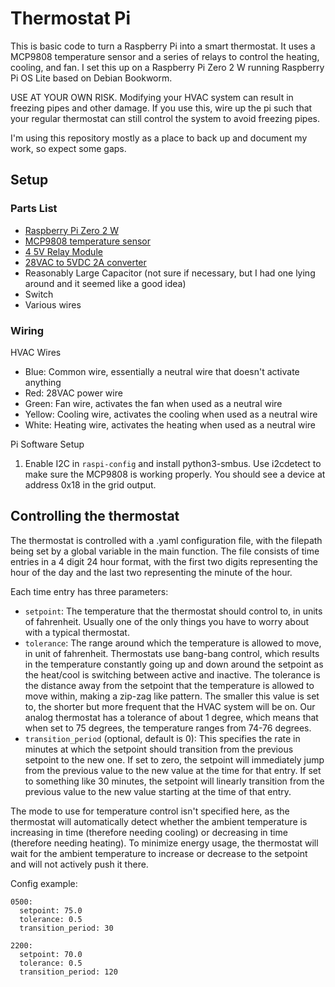 # Thermostat Pi

This is basic code to turn a Raspberry Pi into a smart thermostat.
It uses a MCP9808 temperature sensor and a series of relays to control the heating, cooling, and fan.
I set this up on a Raspberry Pi Zero 2 W running Raspberry Pi OS Lite based on Debian Bookworm.

USE AT YOUR OWN RISK.
Modifying your HVAC system can result in freezing pipes and other damage. 
If you use this, wire up the pi such that your regular thermostat can still control the system to avoid freezing pipes.

I'm using this repository mostly as a place to back up and document my work, so expect some gaps.

## Setup

### Parts List

- [Raspberry Pi Zero 2 W](https://www.raspberrypi.org/products/raspberry-pi-zero-2-w/)
- [MCP9808 temperature sensor](https://www.adafruit.com/product/1782)
- [4 5V Relay Module](https://www.amazon.com/SunFounder-Channel-Shield-Arduino-Raspberry/dp/B00E0NSORY/?th=1)
- [28VAC to 5VDC 2A converter](https://www.amazon.com/dp/B0BTSR2287?ref=ppx_yo2ov_dt_b_product_details&th=1)
- Reasonably Large Capacitor (not sure if necessary, but I had one lying around and it seemed like a good idea)
- Switch
- Various wires

### Wiring

HVAC Wires

- Blue: Common wire, essentially a neutral wire that doesn't activate anything
- Red: 28VAC power wire
- Green: Fan wire, activates the fan when used as a neutral wire
- Yellow: Cooling wire, activates the cooling when used as a neutral wire
- White: Heating wire, activates the heating when used as a neutral wire

Pi Software Setup

1. Enable I2C in `raspi-config` and install python3-smbus. 
Use i2cdetect to make sure the MCP9808 is working properly. 
You should see a device at address 0x18 in the grid output.

## Controlling the thermostat

The thermostat is controlled with a .yaml configuration file, with the filepath being set by a global variable in the main function.
The file consists of time entries in a 4 digit 24 hour format, with the first two digits representing the hour of the day and the last two representing the minute of the hour.

Each time entry has three parameters:
- `setpoint`:
  The temperature that the thermostat should control to, in units of fahrenheit.
  Usually one of the only things you have to worry about with a typical thermostat.
- `tolerance`:
  The range around which the temperature is allowed to move, in unit of fahrenheit.
  Thermostats use bang-bang control, which results in the temperature constantly going up and down around the setpoint as the heat/cool is switching between active and inactive.
  The tolerance is the distance away from the setpoint that the temperature is allowed to move within, making a zip-zag like pattern.
  The smaller this value is set to, the shorter but more frequent that the HVAC system will be on.
  Our analog thermostat has a tolerance of about 1 degree, which means that when set to 75 degrees, the temperature ranges from 74-76 degrees.
- `transition_period` (optional, default is 0):
  This specifies the rate in minutes at which the setpoint should transition from the previous setpoint to the new one.
  If set to zero, the setpoint will immediately jump from the previous value to the new value at the time for that entry.
  If set to something like 30 minutes, the setpoint will linearly transition from the previous value to the new value starting at the time of that entry.

The mode to use for temperature control isn't specified here, as the thermostat will automatically detect whether the ambient temperature is increasing in time (therefore needing cooling) or decreasing in time (therefore needing heating).
To minimize energy usage, the thermostat will wait for the ambient temperature to increase or decrease to the setpoint and will not actively push it there.

Config example:
```
0500:
  setpoint: 75.0
  tolerance: 0.5
  transition_period: 30

2200:
  setpoint: 70.0
  tolerance: 0.5
  transition_period: 120
```
